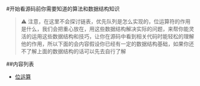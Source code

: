 #开始看源码前你需要知道的算法和数据结构知识

> :warning: 注意，在这里不会探讨链表，优先队列是怎么实现的，位运算符的作用是什么，我们会把重心放在，用这些数据结构解决实际的问题，来帮你能灵活的运用这些数据结构和技巧，让你在源码中看到相关代码时能轻松的理解他的作用，所以下面的会内容假设你已经有一定的数据结构基础，如果你还不了解上面的数据结构的话可以先去自行了解


##内容列表
- [位运算](./bit-manipulation.md)